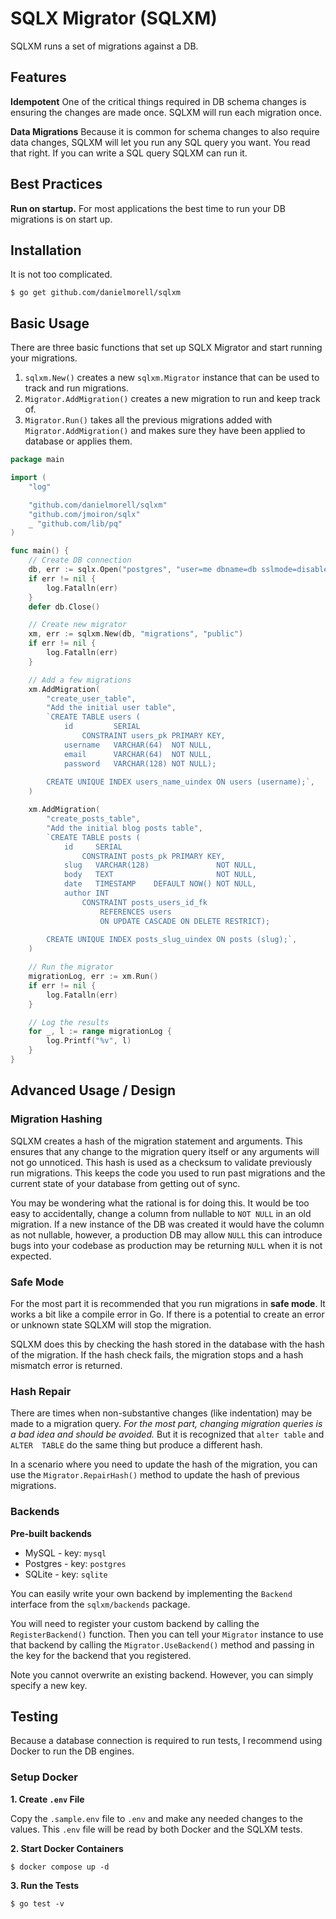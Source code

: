 # SQLX Migrator (SQLXM)

SQLXM runs a set of migrations against a DB.

## Features

**Idempotent** One of the critical things required in DB schema changes is ensuring the changes are made once. SQLXM
will run each migration once.

**Data Migrations** Because it is common for schema changes to also require data changes, SQLXM will let you run any SQL
query you want. You read that right. If you can write a SQL query SQLXM can run it.

## Best Practices

**Run on startup.** For most applications the best time to run your DB migrations is on start up.

## Installation

It is not too complicated.

```
$ go get github.com/danielmorell/sqlxm
```

## Basic Usage

There are three basic functions that set up SQLX Migrator and start running your migrations.

1. `sqlxm.New()` creates a new `sqlxm.Migrator` instance that can be used to track and run migrations.
2. `Migrator.AddMigration()` creates a new migration to run and keep track of.
3. `Migrator.Run()` takes all the previous migrations added with `Migrator.AddMigration()` and makes sure they have been
   applied to database or applies them.

```go
package main

import (
	"log"

	"github.com/danielmorell/sqlxm"
	"github.com/jmoiron/sqlx"
	_ "github.com/lib/pq"
)

func main() {
	// Create DB connection
	db, err := sqlx.Open("postgres", "user=me dbname=db sslmode=disable")
	if err != nil {
		log.Fatalln(err)
	}
	defer db.Close()

	// Create new migrator
	xm, err := sqlxm.New(db, "migrations", "public")
	if err != nil {
		log.Fatalln(err)
	}

	// Add a few migrations
	xm.AddMigration(
		"create_user_table",
		"Add the initial user table",
		`CREATE TABLE users (
        	id         SERIAL 
                CONSTRAINT users_pk PRIMARY KEY,
			username   VARCHAR(64)  NOT NULL,
			email      VARCHAR(64)  NOT NULL,
			password   VARCHAR(128) NOT NULL);
		
		CREATE UNIQUE INDEX users_name_uindex ON users (username);`,
	)

	xm.AddMigration(
		"create_posts_table",
		"Add the initial blog posts table",
		`CREATE TABLE posts (
        	id     SERIAL 
                CONSTRAINT posts_pk PRIMARY KEY,
			slug   VARCHAR(128)               NOT NULL,
			body   TEXT                       NOT NULL,
			date   TIMESTAMP    DEFAULT NOW() NOT NULL,
            author INT
                CONSTRAINT posts_users_id_fk
                    REFERENCES users
                    ON UPDATE CASCADE ON DELETE RESTRICT);
	
		CREATE UNIQUE INDEX posts_slug_uindex ON posts (slug);`,
	)

	// Run the migrator
	migrationLog, err := xm.Run()
	if err != nil {
		log.Fatalln(err)
	}

	// Log the results
	for _, l := range migrationLog {
		log.Printf("%v", l)
	}
}
```

## Advanced Usage / Design

### Migration Hashing

SQLXM creates a hash of the migration statement and arguments. This ensures that any change to the migration query
itself or any arguments will not go unnoticed. This hash is used as a checksum to validate previously run migrations. 
This keeps the code you used to run past migrations and the current state of your database from getting out of sync.

You may be wondering what the rational is for doing this. It would be too easy to accidentally, change a column from
nullable to `NOT NULL` in an old migration. If a new instance of the DB was created it would have the column as not
nullable, however, a production DB may allow `NULL` this can introduce bugs into your codebase as production may be
returning `NULL` when it is not expected.

### Safe Mode

For the most part it is recommended that you run migrations in **safe mode**. It works a bit like a compile error in 
Go. If there is a potential to create an error or unknown state SQLXM will stop the migration.

SQLXM does this by checking the hash stored in the database with the hash of the migration. If the hash check fails, 
the migration stops and a hash mismatch error is returned.

### Hash Repair

There are times when non-substantive changes (like indentation) may be made to a migration query. *For the most part,
changing migration queries is a bad idea and should be avoided.* But it is recognized that `alter table` and `ALTER 
TABLE` do the same thing but produce a different hash.

In a scenario where you need to update the hash of the migration, you can use the `Migrator.RepairHash()` method to 
update the hash of previous migrations.

### Backends

**Pre-built backends**

- MySQL - key: `mysql`
- Postgres - key: `postgres`
- SQLite - key: `sqlite`

You can easily write your own backend by implementing the `Backend` interface from the `sqlxm/backends` package.

You will need to register your custom backend by calling the `RegisterBackend()` function. Then you can tell your 
`Migrator` instance to use that backend by calling the `Migrator.UseBackend()` method and passing in the key for the 
backend that you registered.

Note you cannot overwrite an existing backend. However, you can simply specify a new key.

## Testing

Because a database connection is required to run tests, I recommend using Docker to run the DB engines.

### Setup Docker

**1. Create `.env` File**

Copy the `.sample.env` file to `.env` and make any needed changes to the values. This `.env` file will be read by both
Docker and the SQLXM tests.

**2. Start Docker Containers**

```
$ docker compose up -d
```

**3. Run the Tests**

```
$ go test -v
```